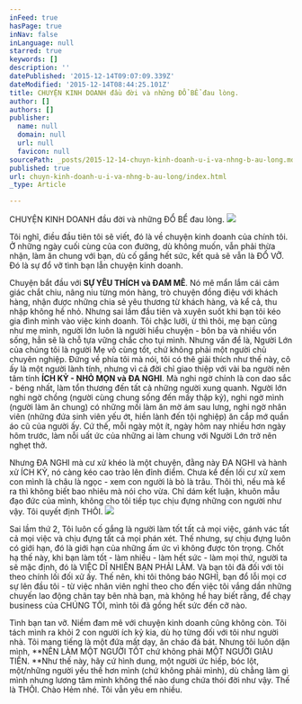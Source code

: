 ```yaml
---
inFeed: true
hasPage: true
inNav: false
inLanguage: null
starred: true
keywords: []
description: ''
datePublished: '2015-12-14T09:07:09.339Z'
dateModified: '2015-12-14T08:44:25.101Z'
title: CHUYỆN KINH DOANH đầu đời và những ĐỔ BỂ đau lòng.
author: []
authors: []
publisher:
  name: null
  domain: null
  url: null
  favicon: null
sourcePath: _posts/2015-12-14-chuyn-kinh-doanh-u-i-va-nhng-b-au-long.md
published: true
url: chuyn-kinh-doanh-u-i-va-nhng-b-au-long/index.html
_type: Article

---
```

CHUYỆN KINH DOANH đầu đời và những ĐỔ BỂ đau lòng.
![](https://the-grid-user-content.s3-us-west-2.amazonaws.com/ef6f7ff1-6092-49f0-a54e-dc0847a3b751.png)

Tôi nghĩ, điều đầu tiên tôi sẽ viết, đó là về chuyện kinh doanh của chính tôi. Ở những ngày cuối cùng của con đường, dù không muốn, vẫn phải thừa nhận, làm ăn chung với bạn, dù cố gắng hết sức, kết quả sẽ vẫn là ĐỔ VỠ. Đó là sự đổ vỡ tình bạn lẫn chuyện kinh doanh.

Chuyện bắt đầu với **SỰ YÊU THÍCH và ĐAM MÊ**. Nó mê mẩn lắm cái cảm giác chắt chiu, nâng niu từng món hàng, trò chuyện đồng điệu với khách hàng, nhận được những chia sẻ yêu thương từ khách hàng, và kể cả, thu nhập không hề nhỏ. Nhưng sai lầm đầu tiên và xuyên suốt khi bạn tôi kéo gia đình mình vào việc kinh doanh. Tôi chậc lưỡi, ừ thì thôi, mẹ bạn cũng như mẹ mình, người lớn luôn là người hiểu chuyện - bôn ba và nhiều vốn sống, hẳn sẽ là chỗ tựa vững chắc cho tụi mình. Nhưng vấn để là, Người Lớn của chúng tôi là người Mẹ vô cùng tốt, chứ không phải một người chủ chuyên nghiệp. Đứng về phía tôi mà nói, tôi có thê giải thích như thế này, cô ấy là một người lành tính, nhưng vì cả đời chỉ giao thiệp với vài ba người nên tâm tính **ÍCH KỶ - NHỎ MỌN và ĐA NGHI**. Mà nghi ngờ chính là con dao sắc - béng nhất, làm tổn thương đến tất cả những người xung quanh. Người lớn nghi ngờ chồng (người cùng chung sống đến mấy thập kỷ), nghi ngờ mình (người làm ăn chung) có những mối làm ăn mờ ám sau lưng, nghi ngờ nhân viên (những đứa sinh viên yếu ớt, hiền lành đến tội nghiệp) ăn cắp mớ quần áo cũ của người ấy. Cứ thế, mỗi ngày một ít, ngày hôm nay nhiều hơn ngày hôm trước, làm nỗi uất ức của những ai làm chung với Người Lớn trở nên nghẹt thở.

Nhưng ĐA NGHI mà cư xử khéo là một chuyện, đằng này ĐA NGHI và hành xử ÍCH KỶ, nó càng kéo cao trào lên đỉnh điểm. Chưa kể đến lối cư xử xem con mình là châu là ngọc - xem con người là bò là trâu. Thôi thì, nếu mà kể ra thì không biết bao nhiêu mà nói cho vừa. Chỉ dám kết luận, khuôn mẫu đạo đức của mình, không cho tôi tiếp tục chịu đựng những con người như vậy. Tôi quyết định THÔI. ![](https://the-grid-user-content.s3-us-west-2.amazonaws.com/b639fbc6-5906-4279-86b0-93cc480e3d2f.jpg)

Sai lầm thứ 2, Tôi luôn cố gắng là người làm tốt tất cả mọi việc, gánh vác tất cả mọi việc và chịu đựng tất cả mọi phán xét. Thế nhưng, sự chịu đựng luôn có giới hạn, đó là giới hạn của những ấm ức vì không được tôn trọng. Chốt hạ thế này, khi bạn làm tốt - làm nhiều - làm hết sức - làm mọi thứ, người ta sẽ mặc định, đó là VIỆC DĨ NHIÊN BẠN PHẢI LÀM. Và bạn tôi đã đối với tôi theo chính lối đối xử ấy. Thế nên, khi tôi thông báo NGHỈ, bạn đổ lỗi mọi cơ sự lên đầu tôi - từ việc nhân viên nghỉ theo cho đến việc tôi vắng dần những chuyến lao động chân tay bên nhà bạn, mà không hề hay biết rằng, để chạy business của CHÚNG TÔI, mình tôi đã gồng hết sức đến cỡ nào.

Tình bạn tan vỡ. Niềm đam mê với chuyện kinh doanh cũng không còn. Tôi tách mình ra khỏi 2 con người ích kỷ kia, dù họ từng đối với tôi như người nhà. Tôi mang tiếng là một đứa mất dạy, ăn cháo đá bát. Nhưng tôi luôn dặn mình, **NÊN LÀM MỘT NGƯỜI TỐT chứ không phải MỘT NGƯỜI GIÀU TIỀN. **Như thế này, hãy cứ hình dung, một người ức hiếp, bóc lột, một/những người yếu thế hơn mình (chứ không phải mình), dù chẳng làm gì mình nhưng lương tâm mình không thể nào dung chứa thói đời như vậy. Thế là THÔI. Chào Hẻm nhé. Tôi vẫn yêu em nhiều.